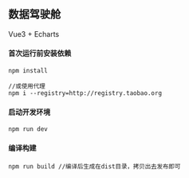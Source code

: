  
## 数据驾驶舱

 Vue3 + Echarts

#### 首次运行前安装依赖
```
npm install

//或使用代理
npm i --registry=http://registry.taobao.org
```

#### 启动开发环境
```
npm run dev
```

#### 编译构建
```
npm run build //编译后生成在dist目录，拷贝出去发布即可

```